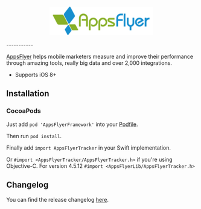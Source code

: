 <p align="center">
  <img height="75" src="repository_assets/AF_color_medium.png" />
</p>
-----------

[AppsFlyer](https://www.appsflyer.com/) helps mobile marketers measure and improve their performance through amazing tools, really big data and over 2,000 integrations.

- Supports iOS 8+

Installation
------------

### CocoaPods

Just add `pod 'AppsFlyerFramework'` into your [Podfile](https://guides.cocoapods.org/syntax/podfile.html).

Then run `pod install`.

Finally add `import AppsFlyerTracker` in your Swift implementation.

Or `#import <AppsFlyerTracker/AppsFlyerTracker.h>` if you're using Objective-C.
For version 4.5.12 `#import <AppsFlyerLib/AppsFlyerTracker.h>`

Changelog
------------

You can find the release changelog [here](https://support.appsflyer.com/hc/en-us/articles/207032066-AppsFlyer-SDK-Integration-iOS).
